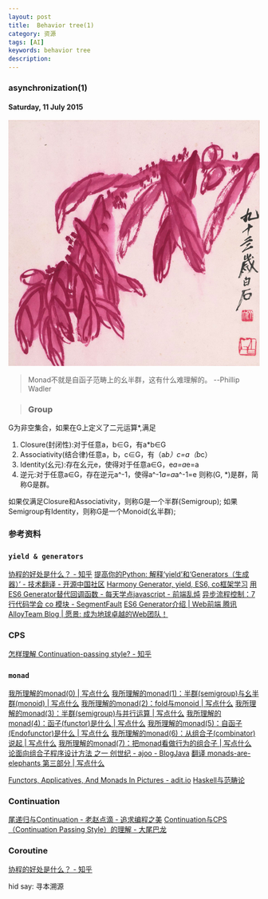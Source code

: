 ```yaml
---
layout: post
title:  Behavior tree(1)
category: 资源
tags: [AI]
keywords: behavior tree 
description: 
---
```


###  asynchronization(1)

#### Saturday, 11 July 2015

![齐白石](/../../assets/img/resource/2015/qibaishi_21.jpg)

> Monad不就是自函子范畴上的幺半群，这有什么难理解的。
  --Phillip Wadler

> ### Group
G为非空集合，如果在G上定义了二元运算*,满足
1. Closure(封闭性):对于任意a，b∈G，有a*b∈G
2. Associativity(结合律)任意a，b，c∈G，有（a*b）*c=a*（b*c）
3. Identity(幺元):存在幺元e，使得对于任意a∈G，e*a=a*e=a
4. 逆元:对于任意a∈G，存在逆元a^-1，使得a^-1*a=a*a^-1=e
则称(G, *)是群，简称G是群。

如果仅满足Closure和Associativity，则称G是一个半群(Semigroup);
如果Semigroup有Identity，则称G是一个Monoid(幺半群);



### 参考资料

### `yield & generators`
[协程的好处是什么？ - 知乎](http://www.zhihu.com/question/20511233)
[提高你的Python: 解释‘yield’和‘Generators（生成器）’ - 技术翻译 - 开源中国社区](http://www.oschina.net/translate/improve-your-python-yield-and-generators-explained)
[Harmony Generator, yield, ES6, co框架学习](http://bg.biedalian.com/2013/12/21/harmony-generator.html)
[用ES6 Generator替代回调函数 - 每天学点javascript - 前端乱炖](http://www.html-js.com/article/A-day-to-learn-JavaScript-to-replace-the-callback-function-with-ES6-Generator)
[异步流程控制：7 行代码学会 co 模块 - SegmentFault](http://segmentfault.com/a/1190000002732081)
[ES6 Generator介绍 | Web前端 腾讯AlloyTeam Blog | 愿景: 成为地球卓越的Web团队！](http://www.alloyteam.com/2015/03/es6-generator-introduction/)

### CPS
[怎样理解 Continuation-passing style? - 知乎](http://www.zhihu.com/question/20259086)

### `monad` 
[我所理解的monad(0) | 写点什么](http://hongjiang.info/understand-monad-0/)
[我所理解的monad(1)：半群(semigroup)与幺半群(monoid) | 写点什么](http://hongjiang.info/semigroup-and-monoid/)
[我所理解的monad(2)：fold与monoid | 写点什么](http://hongjiang.info/fold-and-monoid/)
[我所理解的monad(3)：半群(semigroup)与并行运算 | 写点什么](http://hongjiang.info/semigroup-and-parallel/)
[我所理解的monad(4)：函子(functor)是什么 | 写点什么](http://hongjiang.info/understand-monad-4-what-is-functor/)
[我所理解的monad(5)：自函子(Endofunctor)是什么 | 写点什么](http://hongjiang.info/understand-monad-5-what-is-endofunctor/)
[我所理解的monad(6)：从组合子(combinator)说起 | 写点什么](http://hongjiang.info/understand-monad-6-combinator/)
[我所理解的monad(7)：把monad看做行为的组合子 | 写点什么](http://hongjiang.info/understand-monad-7-action-combinator/)
[论面向组合子程序设计方法 之一 创世纪 - ajoo - BlogJava](http://www.blogjava.net/ajoo/articles/27838.html)
[翻译 monads-are-elephants 第三部分 | 写点什么](http://hongjiang.info/monads-are-elephants-part3-chinese/)

[Functors, Applicatives, And Monads In Pictures - adit.io](https://www.evernote.com/shard/s279/sh/a3b59986-0488-4914-bbbd-633161565c92/f69ab4eda37ab94ba71528a102ce5472)
[Haskell与范畴论](http://yi-programmer.com/2010-04-06_haskell_and_category_translate.html)

### Continuation
[尾递归与Continuation - 老赵点滴 - 追求编程之美](http://blog.zhaojie.me/2009/03/tail-recursion-and-continuation.html)
[Continuation与CPS（Continuation Passing Style）的理解 - 大尾巴龙](http://daweibalong.iteye.com/blog/1882795)

### Coroutine
[协程的好处是什么？ - 知乎](http://www.zhihu.com/question/20511233)

hid say: 寻本溯源
